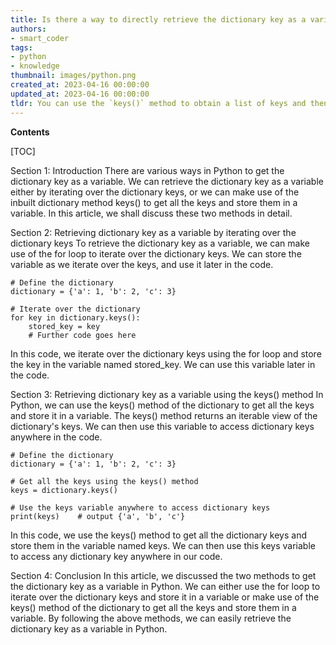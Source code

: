 ```yaml
---
title: Is there a way to directly retrieve the dictionary key as a variable in Python without having to search for it through its value?
authors:
- smart_coder
tags:
- python
- knowledge
thumbnail: images/python.png
created_at: 2023-04-16 00:00:00
updated_at: 2023-04-16 00:00:00
tldr: You can use the `keys()` method to obtain a list of keys and then access them by index or iteration.
---
```


**Contents**

[TOC]

Section 1: Introduction
There are various ways in Python to get the dictionary key as a variable. We can retrieve the dictionary key as a variable either by iterating over the dictionary keys, or we can make use of the inbuilt dictionary method keys() to get all the keys and store them in a variable. In this article, we shall discuss these two methods in detail.

Section 2: Retrieving dictionary key as a variable by iterating over the dictionary keys
To retrieve the dictionary key as a variable, we can make use of the for loop to iterate over the dictionary keys. We can store the variable as we iterate over the keys, and use it later in the code.

```
# Define the dictionary
dictionary = {'a': 1, 'b': 2, 'c': 3}

# Iterate over the dictionary
for key in dictionary.keys():
    stored_key = key
    # Further code goes here
```

In this code, we iterate over the dictionary keys using the for loop and store the key in the variable named stored_key. We can use this variable later in the code.

Section 3: Retrieving dictionary key as a variable using the keys() method
In Python, we can use the keys() method of the dictionary to get all the keys and store it in a variable. The keys() method returns an iterable view of the dictionary's keys. We can then use this variable to access dictionary keys anywhere in the code.

```
# Define the dictionary
dictionary = {'a': 1, 'b': 2, 'c': 3}

# Get all the keys using the keys() method
keys = dictionary.keys()

# Use the keys variable anywhere to access dictionary keys
print(keys)    # output {'a', 'b', 'c'}
```

In this code, we use the keys() method to get all the dictionary keys and store them in the variable named keys. We can then use this keys variable to access any dictionary key anywhere in our code.

Section 4: Conclusion
In this article, we discussed the two methods to get the dictionary key as a variable in Python. We can either use the for loop to iterate over the dictionary keys and store it in a variable or make use of the keys() method of the dictionary to get all the keys and store them in a variable. By following the above methods, we can easily retrieve the dictionary key as a variable in Python.
